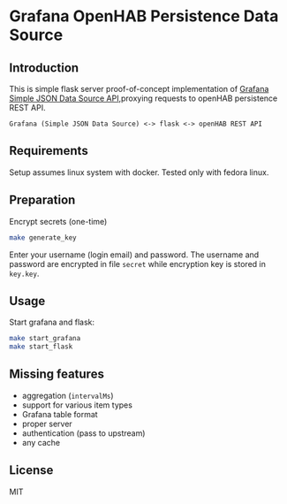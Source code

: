 # Grafana OpenHAB Persistence Data Source

## Introduction

This is simple flask server proof-of-concept implementation of  [Grafana Simple JSON Data Source API](https://github.com/grafana/simple-json-datasource),proxying requests to openHAB persistence REST API.

```text
Grafana (Simple JSON Data Source) <-> flask <-> openHAB REST API
```

## Requirements

Setup assumes linux system with docker. Tested only with fedora linux.

## Preparation

Encrypt secrets (one-time)
```bash
make generate_key
```
Enter your username (login email) and password. The username and password are encrypted in file `secret` while encryption key is stored in `key.key`.


## Usage

Start grafana and flask:
```bash
make start_grafana
make start_flask
```

## Missing features

- aggregation (`intervalMs`)
- support for various item types
- Grafana table format
- proper server
- authentication (pass to upstream)
- any cache

## License

MIT